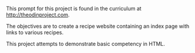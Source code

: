 This prompt for this project is found in the curriculum at http://theodinproject.com. 

The objectives are to create a recipe website containing an index page with links to various recipes.

This project attempts to demonstrate basic competency in HTML.